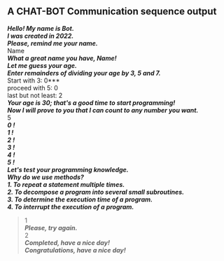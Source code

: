## **A CHAT-BOT Communication sequence output**

***Hello! My name is Bot.***<br>
***I was created in 2022.***<br>
***Please, remind me your name.***<br>
Name<br>
***What a great name you have, Name!***<br>
***Let me guess your age.***<br>
***Enter remainders of dividing your age by 3, 5 and 7.***<br>
Start with 3: 0***<br>
proceed with 5: 0<br>
last but not least: 2<br>
***Your age is 30; that's a good time to start programming!***<br>
***Now I will prove to you that I can count to any number you want.***<br>
5<br>
***0 !***<br>
***1 !***<br>
***2 !***<br>
***3 !***<br>
***4 !***<br>
***5 !***<br>
***Let's test your programming knowledge.***<br>
***Why do we use methods?***<br>
***1. To repeat a statement multiple times.***<br>
***2. To decompose a program into several small subroutines.***<br>
***3. To determine the execution time of a program.***<br>
***4. To interrupt the execution of a program.***<br>
> 1<br>
***Please, try again.***<br>
> 2<br>
***Completed, have a nice day!***<br>
***Congratulations, have a nice day!***<br>
